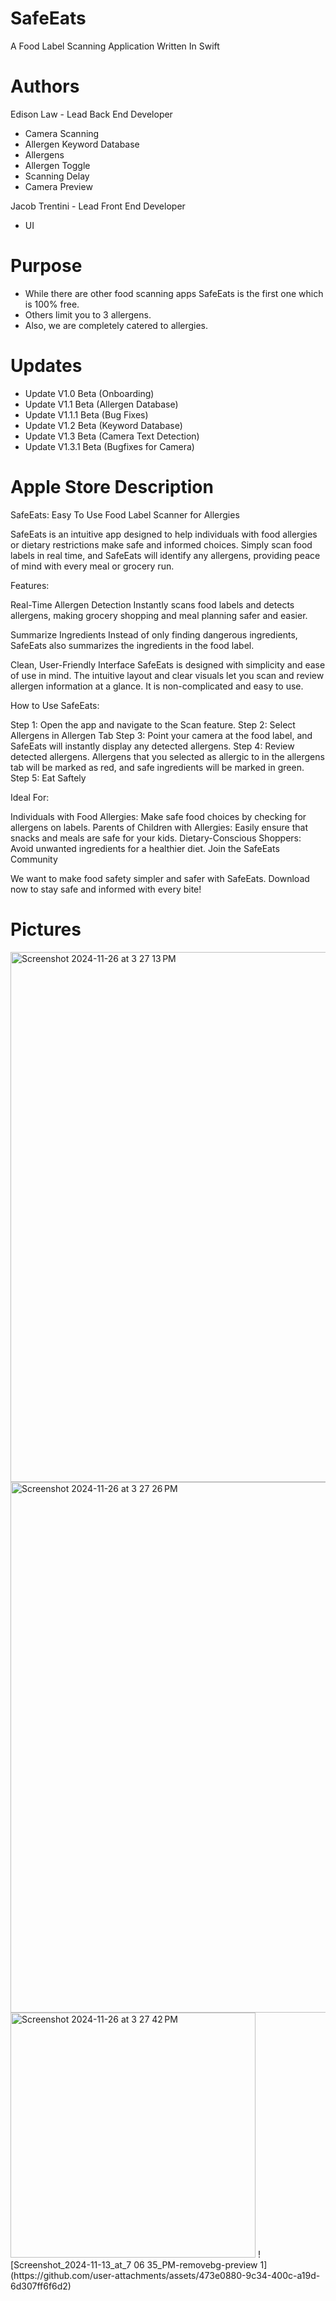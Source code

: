 # SafeEats
A Food Label Scanning Application Written In Swift


# Authors
Edison Law - Lead Back End Developer
-  Camera Scanning
-  Allergen Keyword Database
-  Allergens
-  Allergen Toggle
-  Scanning Delay
-  Camera Preview

Jacob Trentini - Lead Front End Developer
- UI


# Purpose
- While there are other food scanning apps SafeEats is the first one which is 100% free. 
- Others limit you to 3 allergens. 
- Also, we are completely catered to allergies.

# Updates
- Update V1.0 Beta (Onboarding)
- Update V1.1 Beta (Allergen Database)
- Update V1.1.1 Beta (Bug Fixes)
- Update V1.2 Beta (Keyword Database)
- Update V1.3 Beta (Camera Text Detection)
- Update V1.3.1 Beta (Bugfixes for Camera)

# Apple Store Description
SafeEats: Easy To Use Food Label Scanner for Allergies

SafeEats is an intuitive app designed to help individuals with food allergies or dietary restrictions make safe and informed choices. Simply scan food labels in real time, and SafeEats will identify any allergens, providing peace of mind with every meal or grocery run.

Features:

Real-Time Allergen Detection
Instantly scans food labels and detects allergens, making grocery shopping and meal planning safer and easier.

Summarize Ingredients
Instead of only finding dangerous ingredients, SafeEats also summarizes the ingredients in the food label.

Clean, User-Friendly Interface
SafeEats is designed with simplicity and ease of use in mind. The intuitive layout and clear visuals let you scan and review allergen information at a glance. It is non-complicated and easy to use.

How to Use SafeEats:

Step 1: Open the app and navigate to the Scan feature.
Step 2: Select Allergens in Allergen Tab
Step 3: Point your camera at the food label, and SafeEats will instantly display any detected allergens.
Step 4: Review detected allergens. Allergens that you selected as allergic to in the allergens tab will be marked as red, and safe ingredients will be marked in green.
Step 5: Eat Saftely

Ideal For:

Individuals with Food Allergies: Make safe food choices by checking for allergens on labels.
Parents of Children with Allergies: Easily ensure that snacks and meals are safe for your kids.
Dietary-Conscious Shoppers: Avoid unwanted ingredients for a healthier diet.
Join the SafeEats Community

We want to make food safety simpler and safer with SafeEats. Download now to stay safe and informed with every bite!

# Pictures
<img width="848" alt="Screenshot 2024-11-26 at 3 27 13 PM" src="https://github.com/user-attachments/assets/01699d36-ff39-4748-b145-eaa51b9472ca">
<img width="849" alt="Screenshot 2024-11-26 at 3 27 26 PM" src="https://github.com/user-attachments/assets/63b4ef95-1a98-4d13-ae84-579bce0564d6">
<img width="392" alt="Screenshot 2024-11-26 at 3 27 42 PM" src="https://github.com/user-attachments/assets/96a64e4f-a628-4bbe-803b-48c1e1d7b9d0">
![Screenshot_2024-11-13_at_7 06 35_PM-removebg-preview 1](https://github.com/user-attachments/assets/473e0880-9c34-400c-a19d-6d307ff6f6d2)








